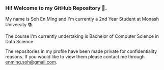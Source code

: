 ### Hi! Welcome to my GitHub Repository 👋. 
My name is Soh En Ming and I'm currently a 2nd Year Student at Monash University 📚

The course I'm currently undertaking is Bachelor of Computer Science in Data Science 

The repositories in my profile have been made private for confidentiality reasons. If you would like to view them please contact me through enming.soh@gmail.com.


<!--
**emsbusinessrepo/emsbusinessrepo** is a ✨ _special_ ✨ repository because its `README.md` (this file) appears on your GitHub profile.

Here are some ideas to get you started:

- 🔭 I’m currently working on ...
- 🌱 I’m currently learning ...
- 👯 I’m looking to collaborate on ...
- 🤔 I’m looking for help with ...
- 💬 Ask me about ...
- 📫 How to reach me: ...
- 😄 Pronouns: ...
- ⚡ Fun fact: ...
-->
